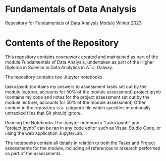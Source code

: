 # Fundamentals of Data Analysis
Repository for Fundamentals of Data Analysis Module Winter 2023

# Contents of the Repository
This repository contains coursework created and maintained as part of the module Fundamentals of Data Analysis, undertaken as part of the Higher Diploma in Science in Data Analytics in ATU, Galway.

The repository contains two Jupyter notebooks

tasks.ipynb (contains my answers to assessment tasks set out by the module lecturer, accounts for 50% of the module assessment)
project.ipynb (contains my code and notes for the project assessment set out by the module lecturer, accounts for 50% of the module assessment)
Other content in the repository is a .gitignore file which specifies intentionally untracked files that Git should ignore.

Running the Notebooks
The Jupyter notebooks "tasks.ipynb" and "project.ipynb" can be ran in any code editor such as Visual Studio Code, or using the web application JupyterLab.

The notebooks contain all details in relation to both the Tasks and Project assessments for the module, including all references to research performed as part of the assessments.